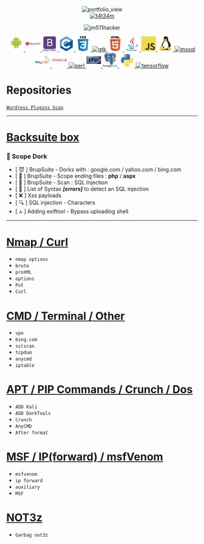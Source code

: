 <p align="center"><img width="181" alt="portfolio_view" src="http://0z3r00t3r.6te.net/img/t4t34m.png"><br>
<a href="https://twitter.com/t4t34m" target="blank"><img src="https://img.shields.io/twitter/follow/t4t34m?logo=twitter&style=for-the-badge" alt="t4t34m" /></a></p>
</p>

 <p align="center"> <img src="https://komarev.com/ghpvc/?username=jm511hacker&label=Profile%20views&color=0e75b6&style=flat" alt="jm511hacker" /> </p>
<p align="center"> <a href="https://developer.android.com" target="_blank"> <img src="https://raw.githubusercontent.com/devicons/devicon/master/icons/android/android-original-wordmark.svg" alt="android" width="40" height="40"/> </a> <a href="https://angular.io" target="_blank"> <img src="https://raw.githubusercontent.com/devicons/devicon/master/icons/angularjs/angularjs-original-wordmark.svg" alt="angularjs" width="40" height="40"/> </a> <a href="https://getbootstrap.com" target="_blank"> <img src="https://raw.githubusercontent.com/devicons/devicon/master/icons/bootstrap/bootstrap-plain-wordmark.svg" alt="bootstrap" width="40" height="40"/> </a> <a href="https://www.cprogramming.com/" target="_blank"> <img src="https://raw.githubusercontent.com/devicons/devicon/master/icons/c/c-original.svg" alt="c" width="40" height="40"/> </a> <a href="https://www.w3schools.com/css/" target="_blank"> <img src="https://raw.githubusercontent.com/devicons/devicon/master/icons/css3/css3-original-wordmark.svg" alt="css3" width="40" height="40"/> </a> <a href="https://www.gtk.org/" target="_blank"> <img src="https://upload.wikimedia.org/wikipedia/commons/7/71/GTK_logo.svg" alt="gtk" width="40" height="40"/> </a> <a href="https://www.w3.org/html/" target="_blank"> <img src="https://raw.githubusercontent.com/devicons/devicon/master/icons/html5/html5-original-wordmark.svg" alt="html5" width="40" height="40"/> </a> <a href="https://www.java.com" target="_blank"> <img src="https://raw.githubusercontent.com/devicons/devicon/master/icons/java/java-original.svg" alt="java" width="40" height="40"/> </a> <a href="https://developer.mozilla.org/en-US/docs/Web/JavaScript" target="_blank"> <img src="https://raw.githubusercontent.com/devicons/devicon/master/icons/javascript/javascript-original.svg" alt="javascript" width="40" height="40"/> </a> <a href="https://www.linux.org/" target="_blank"> <img src="https://raw.githubusercontent.com/devicons/devicon/master/icons/linux/linux-original.svg" alt="linux" width="40" height="40"/> </a> <a href="https://www.microsoft.com/en-us/sql-server" target="_blank"> <img src="https://cdn.worldvectorlogo.com/logos/microsoft-sql-server.svg" alt="mssql" width="40" height="40"/> </a> <a href="https://www.mysql.com/" target="_blank"> <img src="https://raw.githubusercontent.com/devicons/devicon/master/icons/mysql/mysql-original-wordmark.svg" alt="mysql" width="40" height="40"/> </a> <a href="https://www.oracle.com/" target="_blank"> <img src="https://raw.githubusercontent.com/devicons/devicon/master/icons/oracle/oracle-original.svg" alt="oracle" width="40" height="40"/> </a> <a href="https://www.perl.org/" target="_blank"> <img src="https://api.iconify.design/logos-perl.svg" alt="perl" width="40" height="40"/> </a> <a href="https://www.php.net" target="_blank"> <img src="https://raw.githubusercontent.com/devicons/devicon/master/icons/php/php-original.svg" alt="php" width="40" height="40"/> </a> <a href="https://www.postgresql.org" target="_blank"> <img src="https://raw.githubusercontent.com/devicons/devicon/master/icons/postgresql/postgresql-original-wordmark.svg" alt="postgresql" width="40" height="40"/> </a> <a href="https://www.python.org" target="_blank"> <img src="https://raw.githubusercontent.com/devicons/devicon/master/icons/python/python-original.svg" alt="python" width="40" height="40"/> </a> <a href="https://www.tensorflow.org" target="_blank"> <img src="https://www.vectorlogo.zone/logos/tensorflow/tensorflow-icon.svg" alt="tensorflow" width="40" height="40"/> </a> </p>

# Repositories
<a href="https://github.com/JM511Hacker/wpPlugMe">`Wordress Plugins Scan`</a>
 
<hr>

# <a href="backsuite">Backsuite box</a>

### &#x1F51E; Scope Dork
- [ &#x1F608;  ] BrupSuite - Dorks with : google.com / yahoo.com / bing.com
- [ &#x1F52D;  ] BrupSuite - Scope ending files : <b>php</b> / <b>aspx</b>
- [ &#x1F489;  ] BrupSuite - Scan : SQL Injection 
- [ &#x1F4C4;  ] List of Syntax <I><b>[errors]</b></I> to detect an SQL injection 
- [ &#x274C;  ] Xss payloads 
- [ &#x1F50D;  ] SQL injection - Characters
- [ &#x1F51D;  ] Adding exiftool - Bypass uploading shell


<hr>

# <a href="nmap">Nmap / Curl </a>
- `nmap options`
- `brute`
- `proXML`
- `options`
- `Put`
- `Curl` 

# <a href="cmd">CMD / Terminal / Other </a>
- `vpn`
- `bing.com`
- `sslscan`
- `tcpdum`
- `anycmd`
- `iptable` 

# <a href="apt">APT / PIP Commands / Crunch / Dos </a>
- `ADD Kali`
- `ADD DarkTools`
- `Crunch`
- `AnyCMD`
- `After format` 

# <a href="msf">MSF / IP(forward) / msfVenom </a>
- `msfvenom`
- `ip forward`
- `auxiliary`
- `MSF` 

# <a href="notes">NOT3z </a>
- `Garbag not3z`
